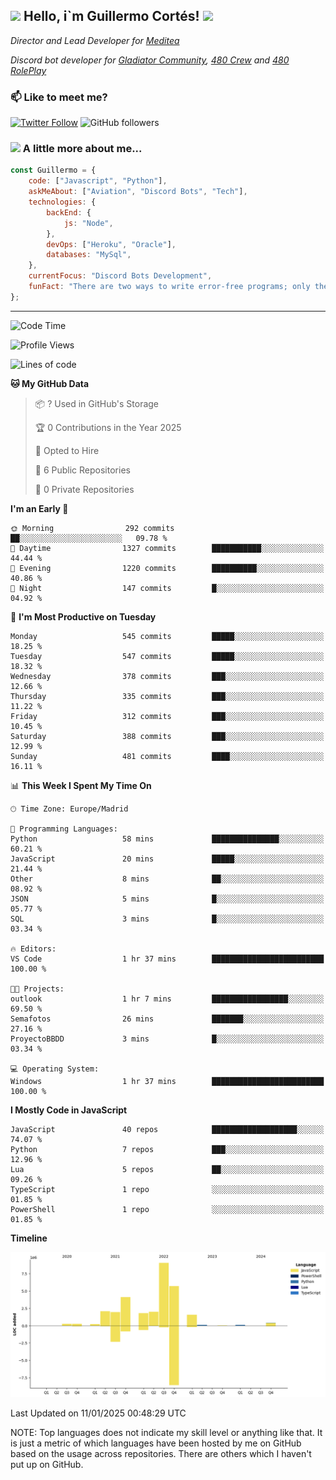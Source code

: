 <h2><img src="https://emojis.slackmojis.com/emojis/images/1531849430/4246/blob-sunglasses.gif?1531849430" width="30"/> Hello, i`m Guillermo Cortés! <img src="https://media.giphy.com/media/PiuVH04cd9JcmqqWKK/giphy.gif" width="50"></h2>
<p><em>Director and Lead Developer for <a href="https://mediteavirtual.es/">Meditea</a>
</em></p>
<p><em>Discord bot developer for <a href="https://discord.comunidadgladiator.com">Gladiator Community</a>, <a href="https://discord.gg/UpvpkUbGdA">480 Crew</a> and <a href="https://discord.gg/dmMRQgH3tu">480 RolePlay</a>
</em></p>

### 📫 Like to meet me?

[![Twitter Follow](https://img.shields.io/twitter/follow/concara3443?label=Follow)](https://twitter.com/intent/follow?screen_name=concara3443)
![GitHub followers](https://img.shields.io/github/followers/concara3443?label=Follow&style=social)

### <img src="https://media.giphy.com/media/WFZvB7VIXBgiz3oDXE/giphy.gif" width="50"> A little more about me...  

```javascript
const Guillermo = {
    code: ["Javascript", "Python"],
    askMeAbout: ["Aviation", "Discord Bots", "Tech"],
    technologies: {
        backEnd: {
            js: "Node",
        },
        devOps: ["Heroku", "Oracle"],
        databases: "MySql",
    },
    currentFocus: "Discord Bots Development",
    funFact: "There are two ways to write error-free programs; only the third one works"
};
```

---

<!--START_SECTION:waka-->
![Code Time](http://img.shields.io/badge/Code%20Time-534%20hrs%2018%20mins-blue)

![Profile Views](http://img.shields.io/badge/Profile%20Views-0-blue)

![Lines of code](https://img.shields.io/badge/From%20Hello%20World%20I%27ve%20Written-29.5%20million%20lines%20of%20code-blue)

**🐱 My GitHub Data** 

> 📦 ? Used in GitHub's Storage 
 > 
> 🏆 0 Contributions in the Year 2025
 > 
> 💼 Opted to Hire
 > 
> 📜 6 Public Repositories 
 > 
> 🔑 0 Private Repositories 
 > 
**I'm an Early 🐤** 

```text
🌞 Morning                292 commits         ██░░░░░░░░░░░░░░░░░░░░░░░   09.78 % 
🌆 Daytime                1327 commits        ███████████░░░░░░░░░░░░░░   44.44 % 
🌃 Evening                1220 commits        ██████████░░░░░░░░░░░░░░░   40.86 % 
🌙 Night                  147 commits         █░░░░░░░░░░░░░░░░░░░░░░░░   04.92 % 
```
📅 **I'm Most Productive on Tuesday** 

```text
Monday                   545 commits         █████░░░░░░░░░░░░░░░░░░░░   18.25 % 
Tuesday                  547 commits         █████░░░░░░░░░░░░░░░░░░░░   18.32 % 
Wednesday                378 commits         ███░░░░░░░░░░░░░░░░░░░░░░   12.66 % 
Thursday                 335 commits         ███░░░░░░░░░░░░░░░░░░░░░░   11.22 % 
Friday                   312 commits         ███░░░░░░░░░░░░░░░░░░░░░░   10.45 % 
Saturday                 388 commits         ███░░░░░░░░░░░░░░░░░░░░░░   12.99 % 
Sunday                   481 commits         ████░░░░░░░░░░░░░░░░░░░░░   16.11 % 
```


📊 **This Week I Spent My Time On** 

```text
🕑︎ Time Zone: Europe/Madrid

💬 Programming Languages: 
Python                   58 mins             ███████████████░░░░░░░░░░   60.21 % 
JavaScript               20 mins             █████░░░░░░░░░░░░░░░░░░░░   21.44 % 
Other                    8 mins              ██░░░░░░░░░░░░░░░░░░░░░░░   08.92 % 
JSON                     5 mins              █░░░░░░░░░░░░░░░░░░░░░░░░   05.77 % 
SQL                      3 mins              █░░░░░░░░░░░░░░░░░░░░░░░░   03.34 % 

🔥 Editors: 
VS Code                  1 hr 37 mins        █████████████████████████   100.00 % 

🐱‍💻 Projects: 
outlook                  1 hr 7 mins         █████████████████░░░░░░░░   69.50 % 
Semafotos                26 mins             ███████░░░░░░░░░░░░░░░░░░   27.16 % 
ProyectoBBDD             3 mins              █░░░░░░░░░░░░░░░░░░░░░░░░   03.34 % 

💻 Operating System: 
Windows                  1 hr 37 mins        █████████████████████████   100.00 % 
```

**I Mostly Code in JavaScript** 

```text
JavaScript               40 repos            ███████████████████░░░░░░   74.07 % 
Python                   7 repos             ███░░░░░░░░░░░░░░░░░░░░░░   12.96 % 
Lua                      5 repos             ██░░░░░░░░░░░░░░░░░░░░░░░   09.26 % 
TypeScript               1 repo              ░░░░░░░░░░░░░░░░░░░░░░░░░   01.85 % 
PowerShell               1 repo              ░░░░░░░░░░░░░░░░░░░░░░░░░   01.85 % 
```



**Timeline**

![Lines of Code chart](https://raw.githubusercontent.com/Concara3443/Concara3443/main/assets/bar_graph.png)


 Last Updated on 11/01/2025 00:48:29 UTC
<!--END_SECTION:waka-->

NOTE: Top languages does not indicate my skill level or anything like that. It is just a metric of which languages have been hosted by me on GitHub based on the usage across repositories. There are others which I haven't put up on GitHub.
